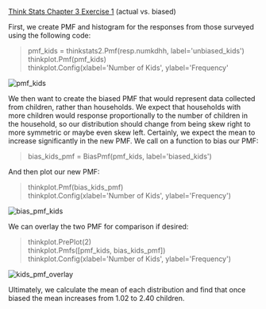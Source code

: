 [Think Stats Chapter 3 Exercise 1](http://greenteapress.com/thinkstats2/html/thinkstats2004.html#toc31) (actual vs. biased)

First, we create PMF and histogram for the responses from those surveyed using the following code:

>pmf_kids = thinkstats2.Pmf(resp.numkdhh, label='unbiased_kids')  
>thinkplot.Pmf(pmf_kids)  
>thinkplot.Config(xlabel='Number of Kids', ylabel='Frequency'

![pmf_kids](https://user-images.githubusercontent.com/68957343/102549263-70103000-4081-11eb-9ee9-95afb6235064.png)


We then want to create the biased PMF that would represent data collected from children, rather than households. We expect that households with more children would response proportionally to the number of children in the household, so our distribution should change from being skew right to more symmetric or maybe even skew left. Certainly, we expect the mean to increase significantly in the new PMF. We call on a function to bias our PMF:

>bias_kids_pmf = BiasPmf(pmf_kids, label='biased_kids')

And then plot our new PMF:

>thinkplot.Pmf(bias_kids_pmf)  
>thinkplot.Config(xlabel='Number of Kids', ylabel='Frequency')

![bias_pmf_kids](https://user-images.githubusercontent.com/68957343/102549389-a057ce80-4081-11eb-8c02-07740e27006a.png)

We can overlay the two PMF for comparison if desired:

>thinkplot.PrePlot(2)  
>thinkplot.Pmfs([pmf_kids, bias_kids_pmf])  
>thinkplot.Config(xlabel='Number of Kids', ylabel='Frequency')

![kids_pmf_overlay](https://user-images.githubusercontent.com/68957343/102549415-abaafa00-4081-11eb-9f87-893659bc7bbd.png)

Ultimately, we calculate the mean of each distribution and find that once biased the mean increases from 1.02 to 2.40 children.
